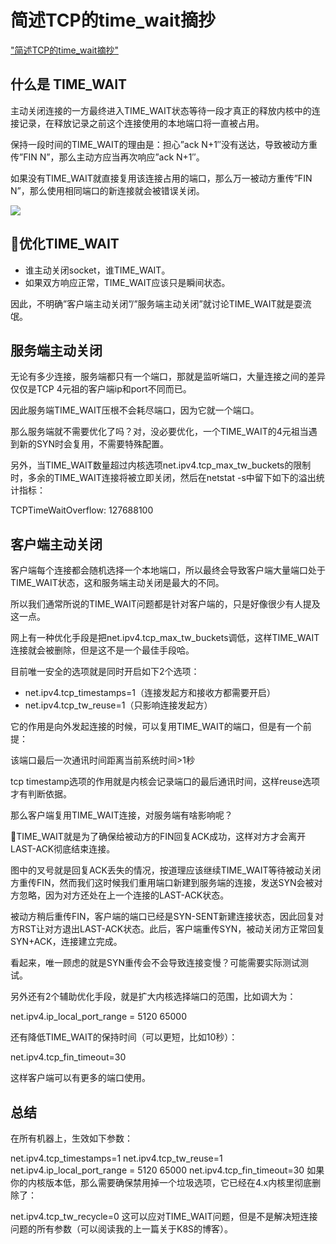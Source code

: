 # 简述TCP的time_wait摘抄



["简述TCP的time_wait摘抄"](https://yuerblog.cc/2020/03/09/%E5%85%B3%E4%BA%8Etime_wait%E9%97%AE%E9%A2%98%E7%AE%80%E8%BF%B0%E4%B8%8E%E4%BC%98%E5%8C%96/)
<!--more-->



## 什么是 TIME_WAIT
主动关闭连接的一方最终进入TIME_WAIT状态等待一段才真正的释放内核中的连接记录，在释放记录之前这个连接使用的本地端口将一直被占用。

保持一段时间的TIME_WAIT的理由是：担心”ack N+1″没有送达，导致被动方重传”FIN N”，那么主动方应当再次响应”ack N+1″。

如果没有TIME_WAIT就直接复用该连接占用的端口，那么万一被动方重传”FIN N”，那么使用相同端口的新连接就会被错误关闭。

![](https://yuerblog.cc/wp-content/uploads/2020/03/1-1.jpg)

## 优化TIME_WAIT

- 谁主动关闭socket，谁TIME_WAIT。
- 如果双方响应正常，TIME_WAIT应该只是瞬间状态。

因此，不明确”客户端主动关闭”/”服务端主动关闭”就讨论TIME_WAIT就是耍流氓。


## 服务端主动关闭

无论有多少连接，服务端都只有一个端口，那就是监听端口，大量连接之间的差异仅仅是TCP 4元祖的客户端ip和port不同而已。

因此服务端TIME_WAIT压根不会耗尽端口，因为它就一个端口。

那么服务端就不需要优化了吗？对，没必要优化，一个TIME_WAIT的4元祖当遇到新的SYN时会复用，不需要特殊配置。

另外，当TIME_WAIT数量超过内核选项net.ipv4.tcp_max_tw_buckets的限制时，多余的TIME_WAIT连接将被立即关闭，然后在netstat -s中留下如下的溢出统计指标：

TCPTimeWaitOverflow: 127688100


## 客户端主动关闭
客户端每个连接都会随机选择一个本地端口，所以最终会导致客户端大量端口处于TIME_WAIT状态，这和服务端主动关闭是最大的不同。

所以我们通常所说的TIME_WAIT问题都是针对客户端的，只是好像很少有人提及这一点。

网上有一种优化手段是把net.ipv4.tcp_max_tw_buckets调低，这样TIME_WAIT连接就会被删除，但是这不是一个最佳手段哈。


目前唯一安全的选项就是同时开启如下2个选项：

- net.ipv4.tcp_timestamps=1（连接发起方和接收方都需要开启）
- net.ipv4.tcp_tw_reuse=1（只影响连接发起方）

它的作用是向外发起连接的时候，可以复用TIME_WAIT的端口，但是有一个前提：

该端口最后一次通讯时间距离当前系统时间>1秒



tcp timestamp选项的作用就是内核会记录端口的最后通讯时间，这样reuse选项才有判断依据。

那么客户端复用TIME_WAIT连接，对服务端有啥影响呢？


TIME_WAIT就是为了确保给被动方的FIN回复ACK成功，这样对方才会离开LAST-ACK彻底结束连接。

图中的叉号就是回复ACK丢失的情况，按道理应该继续TIME_WAIT等待被动关闭方重传FIN，然而我们这时候我们重用端口新建到服务端的连接，发送SYN会被对方忽略，因为对方还处在上一个连接的LAST-ACK状态。

被动方稍后重传FIN，客户端的端口已经是SYN-SENT新建连接状态，因此回复对方RST让对方退出LAST-ACK状态。此后，客户端重传SYN，被动关闭方正常回复SYN+ACK，连接建立完成。

看起来，唯一顾虑的就是SYN重传会不会导致连接变慢？可能需要实际测试测试。

另外还有2个辅助优化手段，就是扩大内核选择端口的范围，比如调大为：

net.ipv4.ip_local_port_range = 5120 65000

还有降低TIME_WAIT的保持时间（可以更短，比如10秒）：

net.ipv4.tcp_fin_timeout=30

这样客户端可以有更多的端口使用。



## 总结
在所有机器上，生效如下参数：

net.ipv4.tcp_timestamps=1
net.ipv4.tcp_tw_reuse=1
net.ipv4.ip_local_port_range = 5120 65000
net.ipv4.tcp_fin_timeout=30
如果你的内核版本低，那么需要确保禁用掉一个垃圾选项，它已经在4.x内核里彻底删除了：

net.ipv4.tcp_tw_recycle=0
这可以应对TIME_WAIT问题，但是不是解决短连接问题的所有参数（可以阅读我的上一篇关于K8S的博客）。




